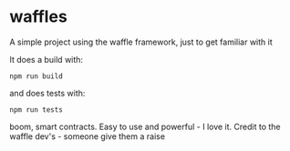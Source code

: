 # waffles
A simple project using the waffle framework, just to get familiar with it

It does a build with:
```
npm run build
```
and does tests with:
```
npm run tests
```

boom, smart contracts. Easy to use and powerful - I love it. Credit to the waffle dev's - someone give them a raise
